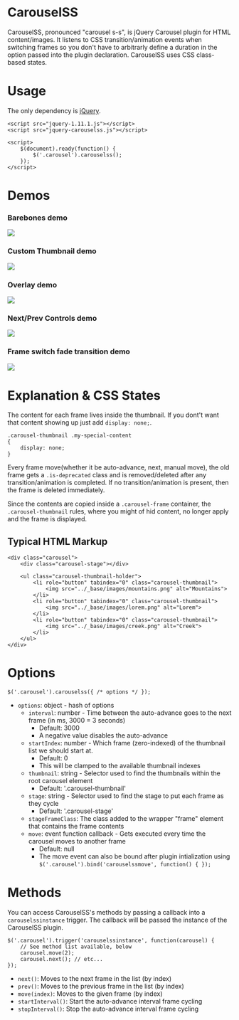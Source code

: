 # CarouselSS

CarouselSS, pronounced "carousel s-s", is jQuery Carousel plugin for HTML content/images. It listens to CSS transition/animation events when switching frames so you don't have to arbitrarly define a duration in the option passed into the plugin declaration. CarouselSS uses CSS class-based states.

# Usage

The only dependency is [jQuery](https://jquery.com/).

```
<script src="jquery-1.11.1.js"></script>
<script src="jquery-carouselss.js"></script>

<script>
	$(document).ready(function() {
		$('.carousel').carouselss();
	});
</script>
```


# Demos

### Barebones demo

![](https://raw.githubusercontent.com/MadLittleMods/jquery-carouselss/master/demos/barebones-demo/preview.png)


### Custom Thumbnail demo

![](https://raw.githubusercontent.com/MadLittleMods/jquery-carouselss/master/demos/custom-thumbnail-demo/preview.png)


### Overlay demo

![](https://raw.githubusercontent.com/MadLittleMods/jquery-carouselss/master/demos/overlay-demo/preview.png)


### Next/Prev Controls demo

![](https://raw.githubusercontent.com/MadLittleMods/jquery-carouselss/master/demos/next-prev-controls-demo/preview.png)


### Frame switch fade transition demo

![](https://raw.githubusercontent.com/MadLittleMods/jquery-carouselss/master/demos/frame-switch-fade-transition-demo/preview.png)






# Explanation & CSS States

The content for each frame lives inside the thumbnail. If you dont't want that content showing up just add `display: none;`.

```
.carousel-thumbnail .my-special-content
{
	display: none;
}
```

Every frame move(whether it be auto-advance, next, manual move), the old frame gets a `.is-deprecated` class and is removed/deleted after any transition/animation is completed. If no transition/animation is present, then the frame is deleted immediately.

Since the contents are copied inside a `.carousel-frame` container, the `.carousel-thumbnail` rules, where you might of hid content, no longer apply and the frame is displayed.



## Typical HTML Markup

```
<div class="carousel">
	<div class="carousel-stage"></div>

	<ul class="carousel-thumbnail-holder">
		<li role="button" tabindex="0" class="carousel-thumbnail">
			<img src="../_base/images/mountains.png" alt="Mountains">
		</li>
		<li role="button" tabindex="0" class="carousel-thumbnail">
			<img src="../_base/images/lorem.png" alt="Lorem">
		</li>
		<li role="button" tabindex="0" class="carousel-thumbnail">
			<img src="../_base/images/creek.png" alt="Creek">
		</li>
	</ul>
</div>
```




# Options

```
$('.carousel').carouselss({ /* options */ });
```

 - `options`: object - hash of options
 	 - `interval`: number - Time between the auto-advance goes to the next frame (in ms, 3000 = 3 seconds)
 	 	 - Default: 3000
 	 	 - A negative value disables the auto-advance
 	 - `startIndex`: number - Which frame (zero-indexed) of the thumbnail list we should start at.
 	 	 - Default: 0
 	 	 - This will be clamped to the available thumbnail indexes
 	 - `thumbnail`: string - Selector used to find the thumbnails within the root carousel element
 	 	- Default: '.carousel-thumbnail'
 	 - `stage`: string - Selector used to find the stage to put each frame as they cycle
 	 	 - Default: '.carousel-stage'
 	 - `stageFrameClass`: The class added to the wrapper "frame" element that contains the frame contents
 	 - `move`: event function callback - Gets executed every time the carousel moves to another frame
 	 	 - Default: null
 	 	 - The move event can also be bound after plugin intialization using `$('.carousel').bind('carouselssmove', function() { });`


# Methods

You can access CarouselSS's methods by passing a callback into a `carouselssinstance` trigger. The callback will be passed the instance of the CarouselSS plugin.

```
$('.carousel').trigger('carouselssinstance', function(carousel) {
	// See method list available, below
	carousel.move(2);
	carousel.next(); // etc...
});
```

 - `next()`: Moves to the next frame in the list (by index)
 - `prev()`: Moves to the previous frame in the list (by index)
 - `move(index)`: Moves to the given frame (by index)
 - `startInterval()`: Start the auto-advance interval frame cycling
 - `stopInterval()`: Stop the auto-advance interval frame cycling